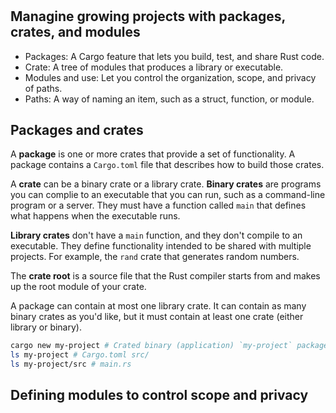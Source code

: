 #

## Managine growing projects with packages, crates, and modules

- Packages: A Cargo feature that lets you build, test, and share Rust code.
- Crate: A tree of modules that produces a library or executable.
- Modules and use: Let you control the organization, scope, and privacy of paths.
- Paths: A way of naming an item, such as a struct, function, or module.

## Packages and crates

A **package** is one or more crates that provide a set of functionality. A package contains a `Cargo.toml` file that describes how to build those crates.

A **crate** can be a binary crate or a library crate. **Binary crates** are programs you can complie to an executable that you can run, such as a command-line program or a server. They must have a function called `main` that defines what happens when the executable runs.

**Library crates** don't have a `main` function, and they don't compile to an executable. They define functionality intended to be shared with multiple projects. For example, the `rand` crate that generates random numbers.

The **crate root** is a source file that the Rust compiler starts from and makes up the root module of your crate.

A package can contain at most one library crate. It can contain as many binary crates as you'd like, but it must contain at least one crate (either library or binary).

```bash
cargo new my-project # Crated binary (application) `my-project` package
ls my-project # Cargo.toml src/
ls my-project/src # main.rs
```

## Defining modules to control scope and privacy
